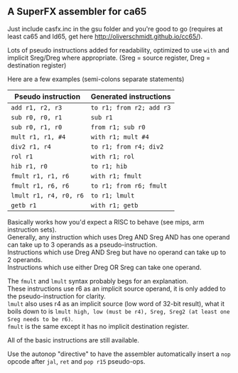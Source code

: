 
## A SuperFX assembler for ca65 ##
Just include casfx.inc in the gsu folder and you're good to go (requires at least ca65 and ld65, get here http://oliverschmidt.github.io/cc65/).

Lots of pseudo instructions added for readability, optimized to use `with` and implicit Sreg/Dreg where appropriate. (Sreg = source register, Dreg = destination register)

Here are a few examples (semi-colons separate statements)

| Pseudo instruction | Generated instructions |
| --- | --- |
| `add r1, r2, r3` | `to r1; from r2; add r3` |
| `sub r0, r0, r1` | `sub r1` |
| `sub r0, r1, r0` | `from r1; sub r0` |
| `mult r1, r1, #4` | `with r1; mult #4` |
| `div2 r1, r4` | `to r1; from r4; div2` |
| `rol r1` | `with r1; rol` |
| `hib r1, r0` | `to r1; hib` |
| `fmult r1, r1, r6` | `with r1; fmult` |
| `fmult r1, r6, r6` | `to r1; from r6; fmult` |
| `lmult r1, r4, r0, r6` | `to r1; lmult` |
| `getb r1` | `with r1; getb` |

Basically works how you'd expect a RISC to behave (see mips, arm instruction
sets).  
Generally, any instruction which uses Dreg AND Sreg AND has one operand can take up to 3 operands as a pseudo-instruction.  
Instructions which use Dreg AND Sreg but have no operand can take up to 2
operands.  
Instructions which use either Dreg OR Sreg can take one operand.

The `fmult` and `lmult` syntax probably begs for an explanation.  
These instructions use r6 as an implicit source operand, it is only added to the
pseudo-instruction for clarity.  
`lmult` also uses r4 as an implicit source (low word of 32-bit result), what it boils down to is `lmult high, low (must be r4), Sreg, Sreg2 (at least one Sreg needs to be r6)`.  
`fmult` is the same except it has no implicit destination register.

All of the basic instructions are still available.


Use the autonop "directive" to have the assembler automatically insert a `nop` opcode after `jal`, `ret` and `pop r15` pseudo-ops.
